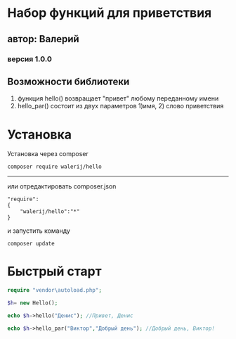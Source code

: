# Набор функций для приветствия
## автор: Валерий
### версия 1.0.0

## Возможности библиотеки
1. функция hello() возвращает "привет" любому переданному имени
2. hello_par() состоит из двух параметров 1)имя, 2) слово приветствия

# Установка

Установка через composer
```
composer require walerij/hello
```
-------------------------------

или отредактировать composer.json
```
"require":
{
    "walerij/hello":"*"
}

```
и запустить команду
```
composer update
```

# Быстрый старт
```php
require "vendor\autoload.php";

$h= new Hello();

echo $h->hello("Денис"); //Привет, Денис

echo $h->hello_par("Виктор","Добрый день"); //Добрый день, Виктор!
```
